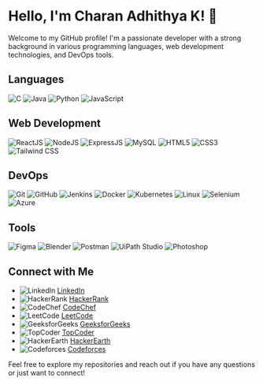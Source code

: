 # Hello, I'm Charan Adhithya K! 👋

Welcome to my GitHub profile! I'm a passionate developer with a strong background in various programming languages, web development technologies, and DevOps tools. 

## Languages
![C](https://img.shields.io/badge/C-00599C?style=flat&logo=c&logoColor=white)
![Java](https://img.shields.io/badge/Java-007396?style=flat&logo=java&logoColor=white)
![Python](https://img.shields.io/badge/Python-3776AB?style=flat&logo=python&logoColor=white)
![JavaScript](https://img.shields.io/badge/JavaScript-F7DF1E?style=flat&logo=javascript&logoColor=black)

## Web Development
![ReactJS](https://img.shields.io/badge/ReactJS-61DAFB?style=flat&logo=react&logoColor=black)
![NodeJS](https://img.shields.io/badge/Node.js-339933?style=flat&logo=node.js&logoColor=white)
![ExpressJS](https://img.shields.io/badge/Express.js-000000?style=flat&logo=express&logoColor=white)
![MySQL](https://img.shields.io/badge/MySQL-00758F?style=flat&logo=mysql&logoColor=white)
![HTML5](https://img.shields.io/badge/HTML5-E34F26?style=flat&logo=html5&logoColor=white)
![CSS3](https://img.shields.io/badge/CSS3-1572B6?style=flat&logo=css3&logoColor=white)
![Tailwind CSS](https://img.shields.io/badge/Tailwind%20CSS-38B2AC?style=flat&logo=tailwind-css&logoColor=white)

## DevOps
![Git](https://img.shields.io/badge/Git-F05032?style=flat&logo=git&logoColor=white)
![GitHub](https://img.shields.io/badge/GitHub-181717?style=flat&logo=github&logoColor=white)
![Jenkins](https://img.shields.io/badge/Jenkins-D24939?style=flat&logo=jenkins&logoColor=white)
![Docker](https://img.shields.io/badge/Docker-2496ED?style=flat&logo=docker&logoColor=white)
![Kubernetes](https://img.shields.io/badge/Kubernetes-326CE5?style=flat&logo=kubernetes&logoColor=white)
![Linux](https://img.shields.io/badge/Linux-FCC624?style=flat&logo=linux&logoColor=black)
![Selenium](https://img.shields.io/badge/Selenium-43B02A?style=flat&logo=selenium&logoColor=white)
![Azure](https://img.shields.io/badge/Azure-0089D6?style=flat&logo=azure&logoColor=white)

## Tools
![Figma](https://img.shields.io/badge/Figma-F24E1E?style=flat&logo=figma&logoColor=white)
![Blender](https://img.shields.io/badge/Blender-F5792A?style=flat&logo=blender&logoColor=white)
![Postman](https://img.shields.io/badge/Postman-FF6C37?style=flat&logo=postman&logoColor=white)
![UiPath Studio](https://img.shields.io/badge/UiPath-6FDA44?style=flat&logo=uipath&logoColor=white)
![Photoshop](https://img.shields.io/badge/Photoshop-31A8FF?style=flat&logo=adobe-photoshop&logoColor=white)

## Connect with Me
- ![LinkedIn](https://img.shields.io/badge/LinkedIn-0A66C2?style=flat&logo=linkedin&logoColor=white) [LinkedIn](https://www.linkedin.com/in/charan-adhithya-k-a2564223a/)
- ![HackerRank](https://img.shields.io/badge/HackerRank-2EC866?style=flat&logo=hackerrank&logoColor=white) [HackerRank](https://www.hackerrank.com/00charan00)
- ![CodeChef](https://img.shields.io/badge/CodeChef-5B5B5B?style=flat&logo=codechef&logoColor=white) [CodeChef](https://www.codechef.com/users/charan3006)
- ![LeetCode](https://img.shields.io/badge/LeetCode-FC9C4B?style=flat&logo=leetcode&logoColor=white) [LeetCode](https://leetcode.com/Charan_Adhithya_K/)
- ![GeeksforGeeks](https://img.shields.io/badge/GeeksforGeeks-0F9D58?style=flat&logo=geeksforgeeks&logoColor=white) [GeeksforGeeks](https://auth.geeksforgeeks.org/user/00charan00)
- ![TopCoder](https://img.shields.io/badge/TopCoder-4B92DB?style=flat&logo=topcoder&logoColor=white) [TopCoder](https://platform.topcoder.com/profile/00charan00)
- ![HackerEarth](https://img.shields.io/badge/HackerEarth-FF6F00?style=flat&logo=hackerearth&logoColor=white) [HackerEarth](https://www.hackerearth.com/@poycharan)
- ![Codeforces](https://img.shields.io/badge/Codeforces-3A6B9D?style=flat&logo=codeforces&logoColor=white) [Codeforces](https://codeforces.com/profile/00charan00)

Feel free to explore my repositories and reach out if you have any questions or just want to connect!

<!-- Optional: Add a brief about your current role or projects if desired -->

<!-- Optional: Add a brief about your current role or projects if desired -->
